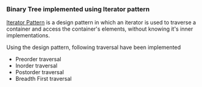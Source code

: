 ### Binary Tree implemented using Iterator pattern
[Iterator Pattern](https://en.wikipedia.org/wiki/Iterator_pattern#:~:text=In%20object%2Doriented%20programming%2C%20the,and%20thus%20cannot%20be%20decoupled.) is a design pattern in which an iterator is used to traverse a container and access the container's elements, without knowing it's inner implementations.

Using the design pattern, following traversal have been implemented
* Preorder traversal
* Inorder traversal
* Postorder traversal
* Breadth First traversal
